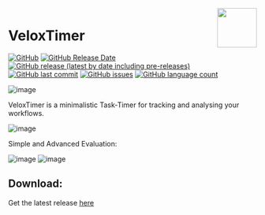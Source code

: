 <img align="right" width="80" height="80" data-rmimg src="https://endev.at/content/projects/VeloxTimer/VeloxTimer_Logo_128.png">

# VeloxTimer

[![GitHub](https://img.shields.io/github/license/TobiHatti/VeloxTimer)](https://opensource.org/licenses/GPL-3.0)
[![GitHub Release Date](https://img.shields.io/github/release-date/TobiHatti/VeloxTimer)](https://github.com/TobiHatti/VeloxTimer/releases)
[![GitHub release (latest by date including pre-releases)](https://img.shields.io/github/v/release/TobiHatti/VeloxTimer?include_prereleases)](https://github.com/TobiHatti/VeloxTimer/releases)
[![GitHub last commit](https://img.shields.io/github/last-commit/TobiHatti/VeloxTimer)](https://github.com/TobiHatti/VeloxTimer/commits/master)
[![GitHub issues](https://img.shields.io/github/issues-raw/TobiHatti/VeloxTimer)](https://github.com/TobiHatti/VeloxTimer/issues)
[![GitHub language count](https://img.shields.io/github/languages/count/TobiHatti/VeloxTimer)](https://github.com/TobiHatti/VeloxTimer)

![image](https://endev.at/content/projects/VeloxTimer/VeloxTimer_Banner_1080.png)

VeloxTimer is a minimalistic Task-Timer for tracking and analysing your workflows.

![image](https://endev.at/content/projects/VeloxTimer/projectImages/VeloxSample.jpg)

Simple and Advanced Evaluation:

![image](https://endev.at/content/projects/VeloxTimer/projectImages/VeloxSampleSimpleEval.jpg)
![image](https://endev.at/content/projects/VeloxTimer/projectImages/VeloxSampleFullEval.jpg)

## Download:
Get the latest release [here](https://github.com/TobiHatti/VeloxTimer/releases)

